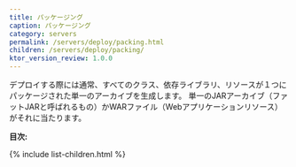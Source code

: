 ```yaml
---
title: パッケージング
caption: パッケージング 
category: servers
permalink: /servers/deploy/packing.html
children: /servers/deploy/packing/
ktor_version_review: 1.0.0
---
```


デプロイする際には通常、すべてのクラス、依存ライブラリ、リソースが１つにパッケージされた単一のアーカイブを生成します。
単一のJARアーカイブ（ファットJARと呼ばれるもの）かWARファイル（Webアプリケーションリソース）がそれに当たります。

**目次:**

{% include list-children.html %}
